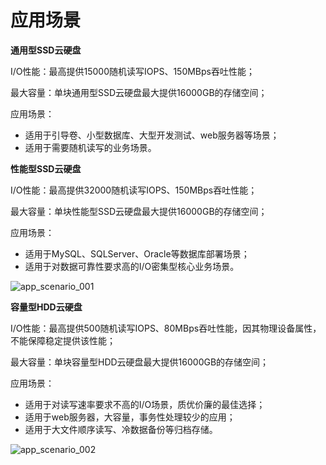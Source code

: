 # 应用场景


**通用型SSD云硬盘**

I/O性能：最高提供15000随机读写IOPS、150MBps吞吐性能；

最大容量：单块通用型SSD云硬盘最大提供16000GB的存储空间；

应用场景：

- 适用于引导卷、小型数据库、大型开发测试、web服务器等场景；
- 适用于需要随机读写的业务场景。

**性能型SSD云硬盘**

I/O性能：最高提供32000随机读写IOPS、150MBps吞吐性能；

最大容量：单块性能型SSD云硬盘最大提供16000GB的存储空间；

应用场景：

- 适用于MySQL、SQLServer、Oracle等数据库部署场景；
- 适用于对数据可靠性要求高的I/O密集型核心业务场景。


![ app_scenario_001 ](https://github.com/jdcloudcom/cn/blob/edit/image/Elastic-Compute/CloudDisk/Application-Scenarios/app_scenario_001.png)


**容量型HDD云硬盘**


I/O性能：最高提供500随机读写IOPS、80MBps吞吐性能，因其物理设备属性，不能保障稳定提供该性能；

最大容量：单块容量型HDD云硬盘最大提供16000GB的存储空间；

应用场景：

- 适用于对读写速率要求不高的I/O场景，质优价廉的最佳选择；
- 适用于web服务器，大容量，事务性处理较少的应用；
- 适用于大文件顺序读写、冷数据备份等归档存储。

![ app_scenario_002 ](https://github.com/jdcloudcom/cn/blob/edit/image/Elastic-Compute/CloudDisk/Application-Scenarios/app_scenario_002.png)

